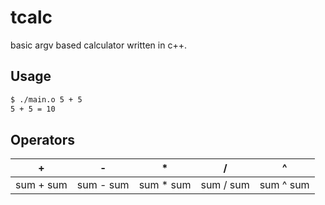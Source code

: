 # tcalc
basic argv based calculator written in c++.

## Usage
```sh
$ ./main.o 5 + 5
5 + 5 = 10
```

## Operators

| +    | -    | *    | /    | ^    |
|---------------- | --------------- | --------------- | --------------- | --------------- |
| sum + sum    | sum - sum    | sum * sum    | sum / sum    | sum ^ sum   |

